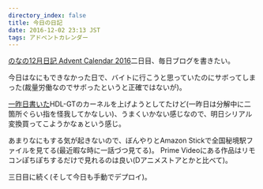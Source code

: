 ```yaml
---
directory_index: false
title: 今日の日記
date: 2016-12-02 23:13 JST
tags: アドベントカレンダー
---
```


[のなの12月日記 Advent Calendar 2016](http://www.adventar.org/calendars/1437)二日目、毎日ブログを書きたい。

今日はなにもできなかった日で、バイトに行こうと思っていたのにサボってしまった(裁量労働なのでサボったというと正確ではないが)。

[一昨日書いた](/blog/2016/11/30/HDL-GT.html)HDL-GTのカーネルを上げようとしてたけど(一昨日は分解中に二箇所ぐらい指を怪我してかなしい)、うまくいかない感じなので、明日シリアル変換買ってこようかなぁという感じ。

あまりなにもする気が起きないので、ぼんやりとAmazon Stickで全国秘境駅ファイルを見てる(最近暇な時に一話づつ見てる)。
Prime Videoにある作品はリモコンぽちぽちするだけで見れるのは良い(Dアニメストアとかと比べて)。

三日目に続く(そして今日も手動でデプロイ)。
